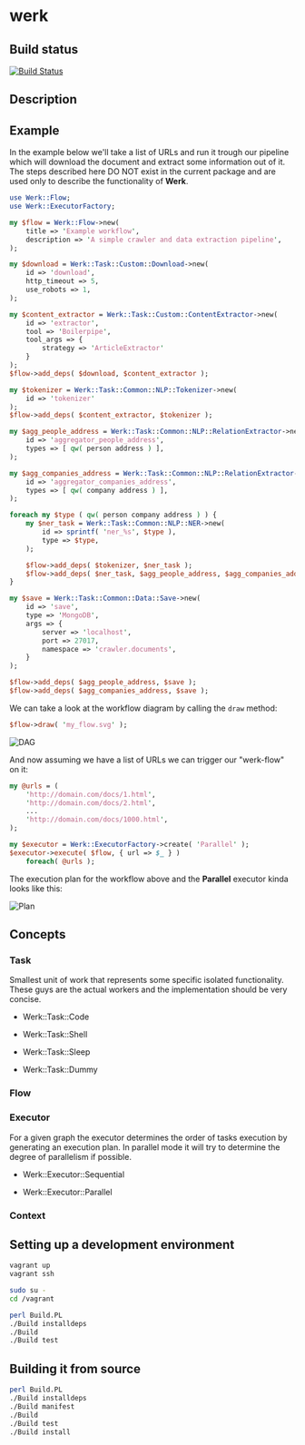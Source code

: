# werk

## Build status

[![Build Status](https://travis-ci.org/marghidanu/werk.svg?branch=master)](https://travis-ci.org/marghidanu/werk)

## Description

## Example

In the example below we'll take a list of URLs and run it trough our pipeline which will download the document and extract some information out of it. The steps described here DO NOT exist in the current package and are used only to describe the functionality of **Werk**.

```perl
use Werk::Flow;
use Werk::ExecutorFactory;

my $flow = Werk::Flow->new(
	title => 'Example workflow',
	description => 'A simple crawler and data extraction pipeline',
);

my $download = Werk::Task::Custom::Download->new(
	id => 'download',
	http_timeout => 5,
	use_robots => 1,
);

my $content_extractor = Werk::Task::Custom::ContentExtractor->new(
	id => 'extractor',
	tool => 'Boilerpipe',
	tool_args => {
		strategy => 'ArticleExtractor'
	}
);
$flow->add_deps( $download, $content_extractor );

my $tokenizer = Werk::Task::Common::NLP::Tokenizer->new(
	id => 'tokenizer'
);
$flow->add_deps( $content_extractor, $tokenizer );

my $agg_people_address = Werk::Task::Common::NLP::RelationExtractor->new(
	id => 'aggregator_people_address',
	types => [ qw( person address ) ],
);

my $agg_companies_address = Werk::Task::Common::NLP::RelationExtractor->new(
	id => 'aggregator_companies_address',
	types => [ qw( company address ) ],
);

foreach my $type ( qw( person company address ) ) {
	my $ner_task = Werk::Task::Common::NLP::NER->new(
		id => sprintf( 'ner_%s', $type ),
		type => $type,
	);

	$flow->add_deps( $tokenizer, $ner_task );
	$flow->add_deps( $ner_task, $agg_people_address, $agg_companies_address );
}

my $save = Werk::Task::Common::Data::Save->new(
	id => 'save',
	type => 'MongoDB',
	args => {
		server => 'localhost',
		port => 27017,
		namespace => 'crawler.documents',
	}
);

$flow->add_deps( $agg_people_address, $save );
$flow->add_deps( $agg_companies_address, $save );
```

We can take a look at the workflow diagram by calling the `draw` method:

```perl
$flow->draw( 'my_flow.svg' );
```
![DAG](https://raw.githubusercontent.com/marghidanu/werk/master/share/images/documentation_dag.svg?sanitize=true)


And now assuming we have a list of URLs we can trigger our "werk-flow" on it:

```perl
my @urls = (
	'http://domain.com/docs/1.html',
	'http://domain.com/docs/2.html',
	...
	'http://domain.com/docs/1000.html',
);

my $executor = Werk::ExecutorFactory->create( 'Parallel' );
$executor->execute( $flow, { url => $_ } )
	foreach( @urls );
```

The execution plan for the workflow above and the **Parallel** executor kinda looks like this:

![Plan](https://raw.githubusercontent.com/marghidanu/werk/master/share/images/documentation_plan.svg?sanitize=true)

## Concepts

### Task

Smallest unit of work that represents some specific isolated functionality. These guys are the actual workers and the implementation should be very concise.

* Werk::Task::Code

* Werk::Task::Shell

* Werk::Task::Sleep

* Werk::Task::Dummy

### Flow

### Executor

For a given graph the executor determines the order of tasks execution by generating an execution plan. In parallel mode it will try to determine the degree of parallelism if possible.

* Werk::Executor::Sequential

* Werk::Executor::Parallel

### Context

## Setting up a development environment

```bash
vagrant up
vagrant ssh

sudo su -
cd /vagrant

perl Build.PL
./Build installdeps
./Build
./Build test
```
## Building it from source

```bash
perl Build.PL
./Build installdeps
./Build manifest
./Build
./Build test
./Build install
```
